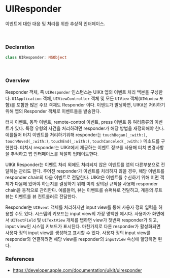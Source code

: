 

# UIResponder

이벤트에 대한 대응 및 처리를 위한 추상적 인터페이스.

<br>




### Declaration

```swift
class UIResponder: NSObject
```

<br>



### Overview

Responder 객체, 즉 `UIResponder` 인스턴스는 UIKit 앱의 이벤트 처리 백본을 구성한다. `UIApplication` 객체, `UIViewController` 객체 및 모든 `UIView` 객체(`UIWindow` 포함)를 포함한 많은 주요 객체도 Responder 이다. 이벤트가 발생하면, UIKit은 처리하기 위해 앱의 Responder 객체로 이벤트들을 발송한다.

터치 이벤트, 동작 이벤트, remote-control 이벤트, press 이벤트 등 여러종류의 이벤트가 있다. 특정 유형의 사건을 처리하려면 responder가 해당 방법을 재정의해야 한다. 
예를들어 터치 이벤트를 처리하기위해 responder는 `touchBegan(_:with:)`, `touchMoved(_:with:)`, `touchEnd(_:with:)`, `touchCanceled(_:with:)` 메소드를 구현한다. 터치시 responder는 UIKit에서 제공하는 이벤트 정보를 사용해 터치 변경사항을 추적하고 앱 인터페이스를 적절히 업데이트한다. 

UIKit Responder는 이벤트 처리 외에도 처리되지 않은 이벤트를 앱의 다른부분으로 전달하는 관리도 한다. 주어진 responder가 이벤트를 처리하지 않을 경우, 해당 이벤트를 responder chain의 다음 이벤트로 전달한다.
UIKit은 이벤트를 수신하기 위해 어떤 객체가 다음에 있어야 하는지를 결정하기 위해 미리 정의된 규칙을 사용해 responder chain을 동적으로 관리한다. 예를들어, 뷰는 이벤트를 슈퍼뷰로 전달하고, 계층의 루트 뷰는 이벤트를 뷰 컨트롤러로 전달한다.

Responder는 `UIEvent` 객체를 처리하지만 input view를 통해 사용자 정의 입력을 허용할 수도 있다. 시스템의 키보드는 input view의 가장 명백한 예시다. 사용자가 화면에서 `UITextField` 및 `UITextView` 개체를 탭하면 view가 첫번째 responder가 되고, input view인 시스템 키보드가 표시된다. 마찬가지로 다른 responder가 활성화되면 사용자 정의 input view를 생성하고 표시할 수 있다. 사용자 정의 input view를 responder와 연결하려면 해당 view를 responder의 `inputView` 속성에 할당하면 된다. 




### References
- https://developer.apple.com/documentation/uikit/uiresponder
